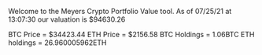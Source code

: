 Welcome to the Meyers Crypto Portfolio Value tool. 
As of 07/25/21 at 13:07:30 our valuation is $94630.26 

BTC Price = $34423.44
 ETH Price = $2156.58
BTC Holdings = 1.06BTC
 ETH holdings = 26.960005962ETH 
